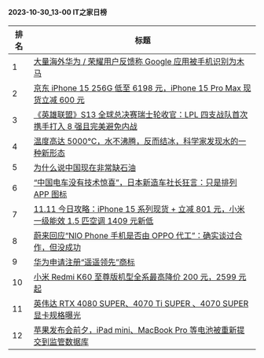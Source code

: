 #### 2023-10-30_13-00  IT之家日榜

| 排名 | 标题|
| --- | ---|
| 1 | [大量海外华为 / 荣耀用户反馈称 Google 应用被手机识别为木马](https://www.ithome.com/0/728/431.htm) |
| 2 | [京东 iPhone 15 256G 低至 6198 元，iPhone 15 Pro Max 现货立减 600 元](https://www.ithome.com/0/728/380.htm) |
| 3 | [《英雄联盟》S13 全球总决赛瑞士轮收官：LPL 四支战队首次携手打入 8 强且完美避免内战](https://www.ithome.com/0/728/415.htm) |
| 4 | [温度高达 5000℃，水不沸腾，反而结冰，科学家发现水的一种新形态](https://www.ithome.com/0/728/430.htm) |
| 5 | [为什么说中国现在非常缺石油](https://www.ithome.com/0/728/417.htm) |
| 6 | [“中国电车没有技术惊喜”，日本新造车社长狂言：只是排列 APP 图标](https://www.ithome.com/0/728/370.htm) |
| 7 | [11.11 今日攻略：iPhone 15 系列现货 + 立减 801 元，小米一级能效 1.5 匹空调 1409 元新低](https://www.ithome.com/0/728/418.htm) |
| 8 | [蔚来回应“NIO Phone 手机是否由 OPPO 代工”：确实谈过合作，但没成功](https://www.ithome.com/0/728/407.htm) |
| 9 | [华为申请注册“遥遥领先”商标](https://www.ithome.com/0/728/501.htm) |
| 10 | [小米 Redmi K60 至尊版机型全系最高降价 200 元，2599 元起](https://www.ithome.com/0/728/372.htm) |
| 11 | [英伟达 RTX 4080 SUPER、4070 Ti SUPER 、4070 SUPER 显卡规格曝光](https://www.ithome.com/0/728/447.htm) |
| 12 | [苹果发布会前夕，iPad mini、MacBook Pro 等电池被重新提交到监管数据库](https://www.ithome.com/0/728/448.htm) |
